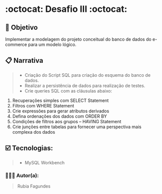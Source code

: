 # :octocat: Desafio III :octocat:


## 🎯 Objetivo
Implementar a modelagem do projeto conceitual do banco de dados do e-commerce para um modelo lógico.

## 📋 Narrativa
>-  Criação do Script SQL para criação do esquema do banco de dados.
>-  Realizar a persistência de dados para realização de testes.
>-  Crie queries SQL com as cláusulas abaixo:
1. Recuperações simples com SELECT Statement
2. Filtros com WHERE Statement
3. Crie expressões para gerar atributos derivados
4. Defina ordenações dos dados com ORDER BY
5. Condições de filtros aos grupos – HAVING Statement
6. Crie junções entre tabelas para fornecer uma perspectiva mais complexa dos dados

## ☑️ Tecnologias:
>- MySQL Workbench

### 📝👩‍💻 Autor(a):
> Rubia Fagundes
